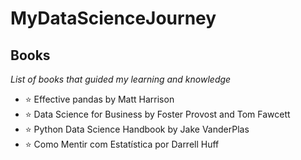 # MyDataScienceJourney

## Books
  *List of books that guided my learning and knowledge*
  - :star: Effective pandas by Matt Harrison
  - :star: Data Science for Business by Foster Provost and Tom Fawcett
  - :star: Python Data Science Handbook by Jake VanderPlas
  - :star: Como Mentir com Estatística por Darrell Huff
